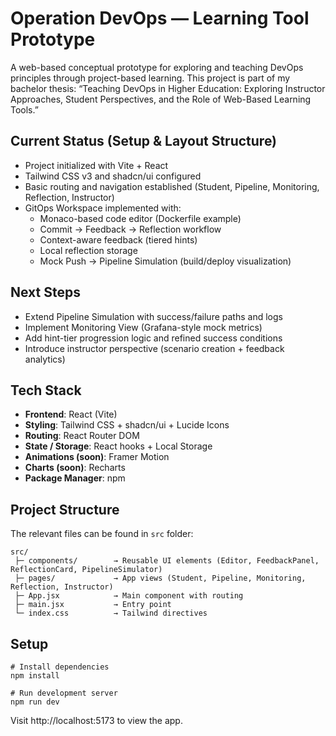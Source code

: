 # Operation DevOps — Learning Tool Prototype

A web-based conceptual prototype for exploring and teaching DevOps principles through project-based learning.
This project is part of my bachelor thesis:
“Teaching DevOps in Higher Education: Exploring Instructor Approaches, Student Perspectives, and the Role of Web-Based Learning Tools.”

## Current Status (Setup & Layout Structure)

- Project initialized with Vite + React
- Tailwind CSS v3 and shadcn/ui configured
- Basic routing and navigation established (Student, Pipeline, Monitoring, Reflection, Instructor)
- GitOps Workspace implemented with:
    - Monaco-based code editor (Dockerfile example)
    - Commit → Feedback → Reflection workflow
    - Context-aware feedback (tiered hints)
    - Local reflection storage
    - Mock Push → Pipeline Simulation (build/deploy visualization)

## Next Steps

- Extend Pipeline Simulation with success/failure paths and logs
- Implement Monitoring View (Grafana-style mock metrics)
- Add hint-tier progression logic and refined success conditions
- Introduce instructor perspective (scenario creation + feedback analytics)

## Tech Stack

- **Frontend**: React (Vite)
- **Styling**: Tailwind CSS + shadcn/ui + Lucide Icons
- **Routing**: React Router DOM
- **State / Storage**: React hooks + Local Storage
- **Animations (soon)**: Framer Motion
- **Charts (soon)**: Recharts
- **Package Manager**: npm

## Project Structure

The relevant files can be found in `src` folder:
```
src/
 ├─ components/        → Reusable UI elements (Editor, FeedbackPanel, ReflectionCard, PipelineSimulator)
 ├─ pages/             → App views (Student, Pipeline, Monitoring, Reflection, Instructor)
 ├─ App.jsx            → Main component with routing
 ├─ main.jsx           → Entry point
 └─ index.css          → Tailwind directives
```

## Setup

```
# Install dependencies
npm install

# Run development server
npm run dev
```
Visit http://localhost:5173 to view the app.
